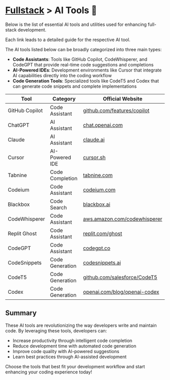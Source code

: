 # [Fullstack](../course) > AI Tools 🤖

Below is the list of essential AI tools and utilities used for enhancing full-stack development.

Each link leads to a detailed guide for the respective AI tool.

The AI tools listed below can be broadly categorized into three main types:
- **Code Assistants**: Tools like GitHub Copilot, CodeWhisperer, and CodeGPT that provide real-time code suggestions and completions
- **AI-Powered IDEs**: Development environments like Cursor that integrate AI capabilities directly into the coding workflow
- **Code Generation Tools**: Specialized tools like CodeT5 and Codex that can generate code snippets and complete implementations

| Tool | Category | Official Website |
|------|----------|------------------|
| GitHub Copilot | Code Assistant | [github.com/features/copilot](https://github.com/features/copilot) |
| ChatGPT | AI Assistant | [chat.openai.com](https://chat.openai.com) |
| Claude | AI Assistant | [claude.ai](https://claude.ai) |
| Cursor | AI-Powered IDE | [cursor.sh](https://cursor.sh) |
| Tabnine | Code Completion | [tabnine.com](https://www.tabnine.com) |
| Codeium | Code Assistant | [codeium.com](https://codeium.com) |
| Blackbox | Code Search | [blackbox.ai](https://blackbox.ai) |
| CodeWhisperer | Code Assistant | [aws.amazon.com/codewhisperer](https://aws.amazon.com/codewhisperer) |
| Replit Ghost | Code Assistant | [replit.com/ghost](https://replit.com/ghost) |
| CodeGPT | Code Assistant | [codegpt.co](https://codegpt.co) |
| CodeSnippets | Code Generation | [codesnippets.ai](https://codesnippets.ai) |
| CodeT5 | Code Generation | [github.com/salesforce/CodeT5](https://github.com/salesforce/CodeT5) |
| Codex | Code Generation | [openai.com/blog/openai-codex](https://openai.com/blog/openai-codex) |


## Summary
These AI tools are revolutionizing the way developers write and maintain code. By leveraging these tools, developers can:
- Increase productivity through intelligent code completion
- Reduce development time with automated code generation
- Improve code quality with AI-powered suggestions
- Learn best practices through AI-assisted development

Choose the tools that best fit your development workflow and start enhancing your coding experience today!
